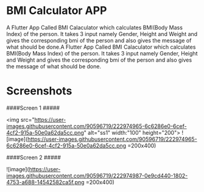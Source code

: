 # BMI Calculator APP

A Flutter App Called BMI Calaculator which calculates BMI(Body Mass Index) of the person. It takes 3 input namely Gender, Height and Weight and gives the corresponding bmi of the person and also gives the message of what should be done.A Flutter App Called BMI Calaculator which calculates BMI(Body Mass Index) of the person. It takes 3 input namely Gender, Height and Weight and gives the corresponding bmi of the person and also gives the message of what should be done.

# Screenshots

####Screen 1 #####

<img src="https://user-images.githubusercontent.com/90596719/222974965-6c6286e0-6cef-4cf2-915a-50e0a62da5cc.png" alt="ss1" width:"100" height="200">
![image](https://user-images.githubusercontent.com/90596719/222974965-6c6286e0-6cef-4cf2-915a-50e0a62da5cc.png =200x400)



####Screen 2 #####

![image](https://user-images.githubusercontent.com/90596719/222974987-0e9cd440-1802-4753-a688-14542582ca5f.png =200x400)
